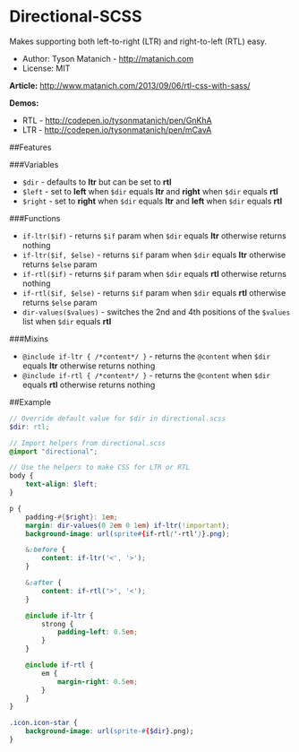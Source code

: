 ﻿# Directional-SCSS

Makes supporting both left-to-right (LTR) and right-to-left (RTL) easy.

* Author: Tyson Matanich - http://matanich.com
* License: MIT

**Article:** http://www.matanich.com/2013/09/06/rtl-css-with-sass/

**Demos:**
* RTL - http://codepen.io/tysonmatanich/pen/GnKhA
* LTR - http://codepen.io/tysonmatanich/pen/mCavA

##Features

###Variables
* `$dir` - defaults to **ltr** but can be set to **rtl**
* `$left` - set to **left** when `$dir` equals **ltr** and **right** when `$dir` equals **rtl**
* `$right` - set to **right** when `$dir` equals **ltr** and **left** when `$dir` equals **rtl**

###Functions
* `if-ltr($if)` - returns `$if` param when `$dir` equals **ltr** otherwise returns nothing
* `if-ltr($if, $else)` - returns `$if` param when `$dir` equals **ltr** otherwise returns `$else` param
* `if-rtl($if)` - returns `$if` param when `$dir` equals **rtl** otherwise returns nothing
* `if-rtl($if, $else)` - returns `$if` param when `$dir` equals **rtl** otherwise returns `$else` param
* `dir-values($values)` - switches the 2nd and 4th positions of the `$values` list when `$dir` equals **rtl**

###Mixins
* `@include if-ltr { /*content*/ }` - returns the `@content` when `$dir` equals **ltr** otherwise returns nothing
* `@include if-rtl { /*content*/ }` - returns the `@content` when `$dir` equals **rtl** otherwise returns nothing

##Example
```scss
// Override default value for $dir in directional.scss
$dir: rtl;

// Import helpers from directional.scss
@import "directional";

// Use the helpers to make CSS for LTR or RTL
body {
	text-align: $left;
}

p {
	padding-#{$right}: 1em;
	margin: dir-values(0 2em 0 1em) if-ltr(!important);
	background-image: url(sprite#{if-rtl('-rtl')}.png);

	&:before {
		content: if-ltr('<', '>');
	}

	&:after {
		content: if-rtl('>', '<');
	}

	@include if-ltr {
		strong {
			padding-left: 0.5em;
		}
	}

	@include if-rtl {
		em {
			margin-right: 0.5em;
		}
	}
}

.icon.icon-star {
	background-image: url(sprite-#{$dir}.png);
}
```